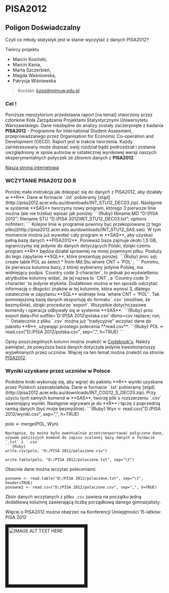 PISA2012
========


<h2>Poligon Doświadczalny</h2>
Czyli co młody statystyk jest w stanie wyczytać z danych PISA2012?

Twórcy projektu
- Marcin Kosiński, 
- Marcin Kania,
- Marta Szczerbień,
- Magda Waśniowska,
- Patrycja Wiśniewska

> Kontakt: kzps@mimuw.edu.pl


<h3> Cel ! </h3>

Poniższe repozytorium przedstawia raport [na temat] stworzony przez członków Koła Zarządzania Projektami Statystycznymi Uniwersytetu Warszawskiego. Dane niezbędne do analizy zostały zaczerpnięte z badania **PISA2012** - Programme for International Student Assesment, przeprowadzanego przez Organisation for Economic Co-operation and Development (OECD).
Raport jest w trakcie tworzenia. Każdy zainteresowany może
dopisać swój rozdział bądź podrozdział i zostanie uwzględniony w spisie autorów w ostatecznej wynikowej wersji
naszych eksperymentalnych potyczek ze zbiorem danych z **PISA2012**.


[Nasza strona internetowa](http://kzps.github.io/info/)

<h3> WCZYTANIE PISA2012 DO R </h3>
Poniżej mała instrukcja jak dokopać się do danych z PISA2012, aby działały w **R**.
Dane w formacie `.txt` pobieramy [stąd](http://pisa2012.acer.edu.au/downloads/INT_STU12_DEC03.zip). Następnie w systemie **SAS** tworzymy nowy program, którego 3 pierwsze linie można (ale nie trzeba) wpisać jak poniżej:
```{Ruby}
libname  MD "D:\PISA 2012"; 
filename STU "D:\PISA 2012\INT_STU12_DEC03.txt"; 
options nofmterr;
```
Kolejne linie w programie powinny byc przekopiowane [z tego pliku](http://pisa2012.acer.edu.au/downloads/INT_STU12_SAS.sas). W tym momencie można już wywołać cały program w **SAS**, aby uzyskać pełną bazę danych **PISA2012**. Ponieważ baza zajmuje około 1,5 GB, ograniczymy się jedynie do danych dotyczących Polski, dzięki czemu program **R** będzia działał sprawniej na mniej pojemnym pliku. Posłuży do tego zapytanie **SQL**, które prezentuję poniżej:
```{Ruby}
proc sql;
create table POL as
select *
from Md.Stu
where CNT = 'POL'
;
```
Pomimo, że pierwsza kolumna bazy, z której wybieramy jedynie Polskę, ma widniejący podpis `Country code 3-character`, to jednak po wyświetleniu atrytbutów kolumny widać, że jej nazwa to `CNT`, a `Country code 3-character` to jedynie etykieta. Dodatkowo można w ten sposób odczytać informację o długości znaków w tej kolumnie, która wynosi 3, dlatego ostatecznie w zapytaniu **SQL** widnieje linia `where CNT = 'POL'`. 
Tak pomniejszoną bazę danych eksportuję do formatu `.csv` (możliwe, że bezmyślnie), dzięki procedurze `export`. Wszystkie dotychczasowe komendy i operacja odbywały się w systemie **SAS**.
```{Ruby}
proc export data=Pol
   outfile='D:\PISA 2012\polska.csv'
   dbms=csv
   replace;
run;
```
Ostatecznie z pliku `.csv` można już "tradycyjnie" wczytać dane do pakietu **R**, używając prostego polecenia **read.csv**.
```{Ruby}
POL <- read.csv("D:/PISA 2012/polska.csv", sep=",", h=TRUE)
```

Opisy poszczególnych kolumn można znaleźć w [Codebook'u](http://pisa2012.acer.edu.au/downloads/M_stu_codebook.pdf). Należy pamiętać, że powyższa baza danych dotyczyła jedynie kwestionariuszy wypełnianych przez uczniów.
Więcej na ten temat można znaleźć na stronie [PISA2012](http://pisa2012.acer.edu.au/downloads.php).



<h3>Wyniki uzyskane przez uczniów w Polsce</h3>
Podobne kroki wykonuję się, aby wgrać do pakietu **R** wyniki uzyskane przez Polskich szesnatolatków. Dane w formacie `.txt` pobieramy [stąd](http://pisa2012.acer.edu.au/downloads/INT_COG12_S_DEC03.zip). Przy użyciu tych samych komend w **SAS**, tworzę plik o rozszerzeniu `.csv` zawierający wyniki. Następnie wgrywam je do **R** i łączę z poprzednią ramką danych (być może bezmyślnie).
```{Ruby}
Wyn <- read.csv("D:/PISA 2012/wyniki.csv", sep=",", h=TRUE)

polo <- merge(POL, Wyn)
```
Następnie, by można było ewentualnie przetransportować połączone dane, używam poniższych komend do zapisu scalonej bazy danych w formacie `.txt` i `.csv`
```{Ruby}
write.csv(polo, "D:/PISA 2012/polaczone.csv")

write.table(polo, "D:/PISA 2012/polaczone.txt", sep="\t")
```
Obecnie dane można wczytać poleceniami:
```{Ruby}
ponowne <- read.table("D:/PISA 2012/polaczone.txt", sep="\t", header=TRUE)
ponowne2 <- read.csv("D:/PISA 2012/polaczone.csv", sep=",", h=TRUE)
```
Zbiór danych wczytanych z pliku `.csv` zawiera na początku jedną dodatkową kolumnę zawierającą liczbę porządkową danego gimnazjalisty.





Więcej o PISA2012 można obejrzeć na Konferencji Umiejętności 15-latków: PISA 2012

<a href="http://www.youtube.com/watch?feature=player_embedded&v=FbYxl1_RkTI
" target="_blank"><img src="http://img.youtube.com/vi/FbYxl1_RkTI/1.jpg" 
alt="IMAGE ALT TEXT HERE" width="240" height="180" border="10" /></a>
